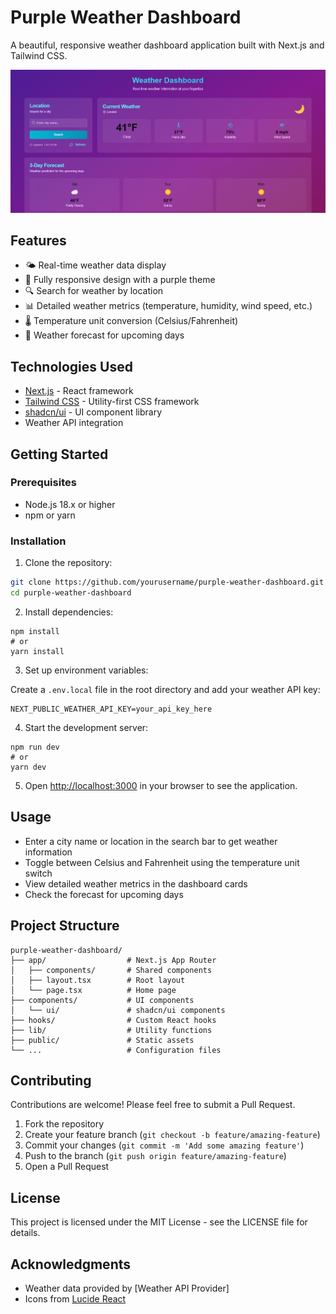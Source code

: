 # Purple Weather Dashboard

A beautiful, responsive weather dashboard application built with Next.js and Tailwind CSS.

![Purple Weather Dashboard](./public/weather.png)

## Features

- 🌤️ Real-time weather data display
- 📱 Fully responsive design with a purple theme
- 🔍 Search for weather by location
- 📊 Detailed weather metrics (temperature, humidity, wind speed, etc.)
- 🌡️ Temperature unit conversion (Celsius/Fahrenheit)
- 📅 Weather forecast for upcoming days

## Technologies Used

- [Next.js](https://nextjs.org/) - React framework
- [Tailwind CSS](https://tailwindcss.com/) - Utility-first CSS framework
- [shadcn/ui](https://ui.shadcn.com/) - UI component library
- Weather API integration

## Getting Started

### Prerequisites

- Node.js 18.x or higher
- npm or yarn

### Installation

1. Clone the repository:

```bash
git clone https://github.com/yourusername/purple-weather-dashboard.git
cd purple-weather-dashboard
```

2. Install dependencies:


```shellscript
npm install
# or
yarn install
```

3. Set up environment variables:


Create a `.env.local` file in the root directory and add your weather API key:

```plaintext
NEXT_PUBLIC_WEATHER_API_KEY=your_api_key_here
```

4. Start the development server:


```shellscript
npm run dev
# or
yarn dev
```

5. Open [http://localhost:3000](http://localhost:3000) in your browser to see the application.


## Usage

- Enter a city name or location in the search bar to get weather information
- Toggle between Celsius and Fahrenheit using the temperature unit switch
- View detailed weather metrics in the dashboard cards
- Check the forecast for upcoming days


## Project Structure

```plaintext
purple-weather-dashboard/
├── app/                  # Next.js App Router
│   ├── components/       # Shared components
│   ├── layout.tsx        # Root layout
│   └── page.tsx          # Home page
├── components/           # UI components
│   └── ui/               # shadcn/ui components
├── hooks/                # Custom React hooks
├── lib/                  # Utility functions
├── public/               # Static assets
└── ...                   # Configuration files
```

## Contributing

Contributions are welcome! Please feel free to submit a Pull Request.

1. Fork the repository
2. Create your feature branch (`git checkout -b feature/amazing-feature`)
3. Commit your changes (`git commit -m 'Add some amazing feature'`)
4. Push to the branch (`git push origin feature/amazing-feature`)
5. Open a Pull Request


## License

This project is licensed under the MIT License - see the LICENSE file for details.

## Acknowledgments

- Weather data provided by [Weather API Provider]
- Icons from [Lucide React](https://lucide.dev/)


